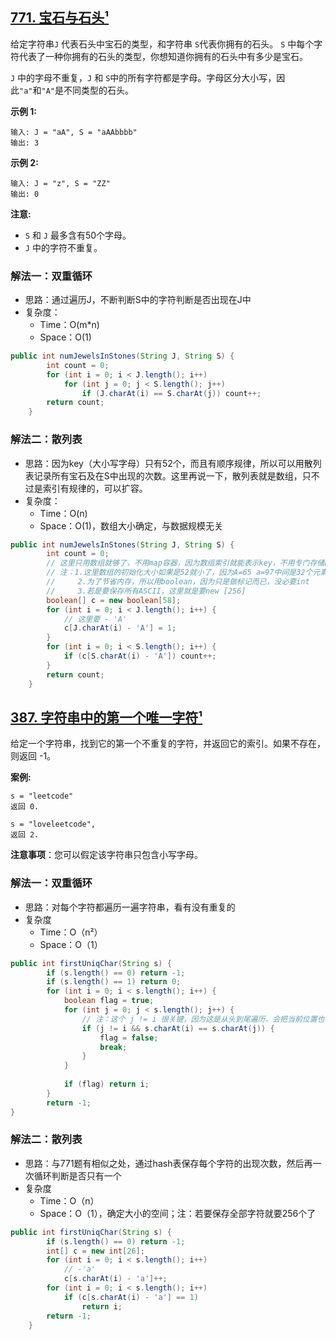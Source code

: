 ## [771. 宝石与石头¹](https://leetcode-cn.com/problems/jewels-and-stones/)


 给定字符串`J` 代表石头中宝石的类型，和字符串 `S`代表你拥有的石头。 `S` 中每个字符代表了一种你拥有的石头的类型，你想知道你拥有的石头中有多少是宝石。

`J` 中的字母不重复，`J` 和 `S`中的所有字符都是字母。字母区分大小写，因此`"a"`和`"A"`是不同类型的石头。

**示例 1:**

```
输入: J = "aA", S = "aAAbbbb"
输出: 3
```

**示例 2:**

```
输入: J = "z", S = "ZZ"
输出: 0
```

**注意:**

- `S` 和 `J` 最多含有50个字母。
-  `J` 中的字符不重复。

### 解法一：双重循环

* 思路：通过遍历J，不断判断S中的字符判断是否出现在J中
* 复杂度：
	* Time：O(m*n)
	* Space：O(1)
```java
public int numJewelsInStones(String J, String S) {
        int count = 0;
        for (int i = 0; i < J.length(); i++) 
            for (int j = 0; j < S.length(); j++) 
                if (J.charAt(i) == S.charAt(j)) count++;
        return count;
    }
```

### 解法二：散列表

* 思路：因为key（大小写字母）只有52个，而且有顺序规律，所以可以用散列表记录所有宝石及在S中出现的次数。这里再说一下，散列表就是数组，只不过是索引有规律的，可以扩容。
* 复杂度：
	* Time：O(n)
	* Space：O(1)，数组大小确定，与数据规模无关
```java
public int numJewelsInStones(String J, String S) {
        int count = 0;
    	// 这里只用数组就够了，不用map容器，因为数组索引就能表示key，不用专门存储key
    	// 注：1.这里数组的初始化大小如果是52就小了，因为A=65 a=97中间是32个元素 --> 58
    	//     2.为了节省内存，所以用boolean，因为只是做标记而已，没必要int
    	//     3.若是要保存所有ASCII，这里就是要new [256]
        boolean[] c = new boolean[58];
        for (int i = 0; i < J.length(); i++) {
            // 这里要 - 'A'
            c[J.charAt(i) - 'A'] = 1;
        }
        for (int i = 0; i < S.length(); i++) {
            if (c[S.charAt(i) - 'A']) count++;
        }
        return count;
    }
```

## [387. 字符串中的第一个唯一字符¹](https://leetcode-cn.com/problems/first-unique-character-in-a-string/)

给定一个字符串，找到它的第一个不重复的字符，并返回它的索引。如果不存在，则返回 -1。

**案例:**

```
s = "leetcode"
返回 0.

s = "loveleetcode",
返回 2.
```

**注意事项**：您可以假定该字符串只包含小写字母。

### 解法一：双重循环

* 思路：对每个字符都遍历一遍字符串，看有没有重复的
* 复杂度
  * Time：O（n²）
  * Space：O（1）

```java
public int firstUniqChar(String s) {
        if (s.length() == 0) return -1;
        if (s.length() == 1) return 0;
        for (int i = 0; i < s.length(); i++) {
            boolean flag = true;
            for (int j = 0; j < s.length(); j++) {
                // 注：这个 j != i 很关键，因为这是从头到尾遍历，会把当前位置也
                if (j != i && s.charAt(i) == s.charAt(j)) {
                    flag = false;
                    break;
                }
            }
            
            if (flag) return i;
        }
        return -1;
}
```

### 解法二：散列表

* 思路：与771题有相似之处，通过hash表保存每个字符的出现次数，然后再一次循环判断是否只有一个
* 复杂度
  * Time：O（n）
  * Space：O（1），确定大小的空间；注：若要保存全部字符就要256个了

```java
public int firstUniqChar(String s) {
        if (s.length() == 0) return -1;
        int[] c = new int[26];
        for (int i = 0; i < s.length(); i++) 
            // -'a'
            c[s.charAt(i) - 'a']++;
        for (int i = 0; i < s.length(); i++) 
            if (c[s.charAt(i) - 'a'] == 1)
                return i;
        return -1;
    }
```

